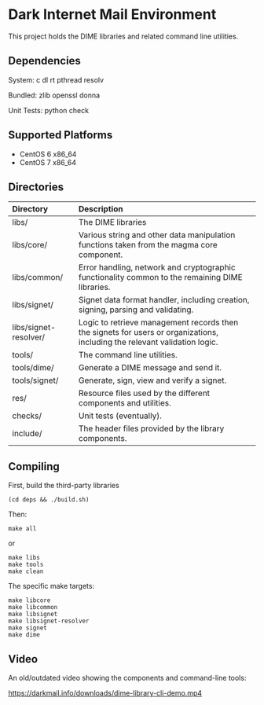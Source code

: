 Dark Internet Mail Environment
=========

This project holds the DIME libraries and related command line utilities.

Dependencies
---------

System:
c dl rt pthread resolv

Bundled:
zlib openssl donna

Unit Tests:
python check

Supported Platforms
----

* CentOS 6 x86_64
* CentOS 7 x86_64

Directories
---------

Directory | Description
:--- | :---
libs/ | The DIME libraries
libs/core/ | Various string and other data manipulation functions taken from the magma core component.
libs/common/ | Error handling, network and cryptographic functionality common to the remaining DIME libraries.
libs/signet/ | Signet data format handler, including creation, signing, parsing and validating.
libs/signet-resolver/ | Logic to retrieve management records then the signets for users or organizations, including the relevant validation logic.
tools/ | The command line utilities.
tools/dime/ | Generate a DIME message and send it.
tools/signet/ | Generate, sign, view and verify a signet.
res/ | Resource files used by the different components and utilities.
checks/ | Unit tests (eventually).
include/ | The header files provided by the library components.

Compiling
---------

First, build the third-party libraries

    (cd deps && ./build.sh)

Then:

    make all

or

    make libs
    make tools
    make clean

The specific make targets:

    make libcore
    make libcommon
    make libsignet
    make libsignet-resolver
    make signet
    make dime

Video
---------

An old/outdated video showing the components and command-line tools:

https://darkmail.info/downloads/dime-library-cli-demo.mp4
